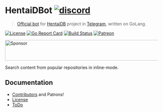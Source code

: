 # HentaiDBot [![discord](https://discordapp.com/api/guilds/209880969702932490/widget.png)](https://discord.gg/zev2pdp)
> [Official bot](https://telegram.me/HentaiDBot) for [HentaiDB](https://telegram.me/HentaiDB) project in [Telegram](https://telegram.org), written on GoLang.

[![License](https://img.shields.io/npm/l/express.svg?maxAge=2592000)](LICENSE.md)
[![Go Report Card](https://goreportcard.com/badge/github.com/HentaiDB/HentaiDBot)](https://goreportcard.com/report/github.com/HentaiDB/HentaiDBot)
[![Build Status](https://travis-ci.org/HentaiDB/HentaiDBot.svg?branch=master)](https://travis-ci.org/HentaiDB/HentaiDBot)
[![Patreon](https://img.shields.io/badge/support-patreon-E66500.svg?maxAge=2592000)](https://www.patreon.com/toby3d)

<a target='_blank' rel='nofollow' href='https://app.codesponsor.io/link/35rkCoL4sttSs4cRQMsPg2ZJ/HentaiDB/HentaiDBot'>
  <img alt='Sponsor' width='888' height='68' src='https://app.codesponsor.io/embed/35rkCoL4sttSs4cRQMsPg2ZJ/HentaiDB/HentaiDBot.svg' />
</a>

Search content from popular repositories in inline-mode.

## Documentation
- [Contributors](CONTRIBUTORS.md) and Patrons!
- [License](LICENSE.md)
- [ToDo](https://github.com/HentaiDB/HentaiDBot/projects)
